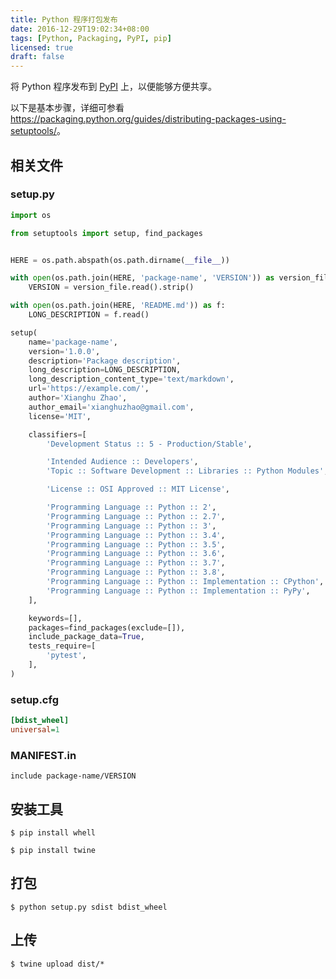 ```yaml
---
title: Python 程序打包发布
date: 2016-12-29T19:02:34+08:00
tags: [Python, Packaging, PyPI, pip]
licensed: true
draft: false
---
```


将 Python 程序发布到
[PyPI](https://pypi.org/)
上，以便能够方便共享。

以下是基本步骤，详细可参看
<https://packaging.python.org/guides/distributing-packages-using-setuptools/>。


## 相关文件

### setup.py

```python
import os

from setuptools import setup, find_packages


HERE = os.path.abspath(os.path.dirname(__file__))

with open(os.path.join(HERE, 'package-name', 'VERSION')) as version_file:
    VERSION = version_file.read().strip()

with open(os.path.join(HERE, 'README.md')) as f:
    LONG_DESCRIPTION = f.read()

setup(
    name='package-name',
    version='1.0.0',
    description='Package description',
    long_description=LONG_DESCRIPTION,
    long_description_content_type='text/markdown',
    url='https://example.com/',
    author='Xianghu Zhao',
    author_email='xianghuzhao@gmail.com',
    license='MIT',

    classifiers=[
        'Development Status :: 5 - Production/Stable',

        'Intended Audience :: Developers',
        'Topic :: Software Development :: Libraries :: Python Modules',

        'License :: OSI Approved :: MIT License',

        'Programming Language :: Python :: 2',
        'Programming Language :: Python :: 2.7',
        'Programming Language :: Python :: 3',
        'Programming Language :: Python :: 3.4',
        'Programming Language :: Python :: 3.5',
        'Programming Language :: Python :: 3.6',
        'Programming Language :: Python :: 3.7',
        'Programming Language :: Python :: 3.8',
        'Programming Language :: Python :: Implementation :: CPython',
        'Programming Language :: Python :: Implementation :: PyPy',
    ],

    keywords=[],
    packages=find_packages(exclude=[]),
    include_package_data=True,
    tests_require=[
        'pytest',
    ],
)
```


### setup.cfg

```ini
[bdist_wheel]
universal=1
```


### MANIFEST.in

```
include package-name/VERSION
```


## 安装工具

```shell
$ pip install whell
```

```shell
$ pip install twine
```


## 打包

```shell
$ python setup.py sdist bdist_wheel
```


## 上传

```shell
$ twine upload dist/*
```
